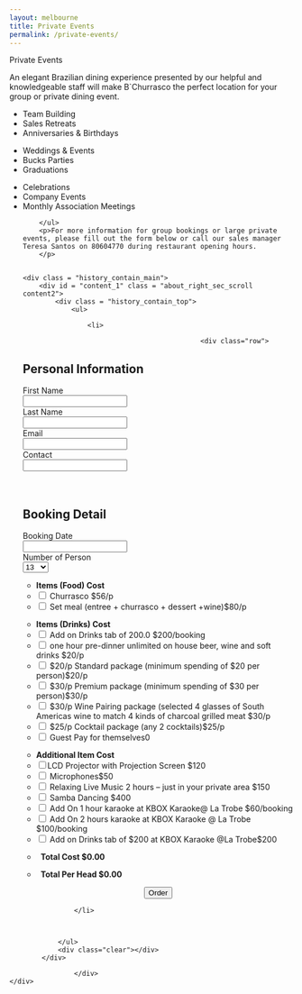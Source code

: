```yaml
---
layout: melbourne
title: Private Events
permalink: /private-events/
---
```



<div class="body_contain_main">
    <div class="history_text1">Private Events</div>
            <p>An elegant Brazilian dining experience presented by our helpful and knowledgeable staff will make B&#96;Churrasco the perfect location for your group or private dining event.  </p>
        <ul class="private_booking">
            <li>Team Building</li>
            <li>Sales Retreats</li>
            <li>Anniversaries & Birthdays</li>
        </ul>
        <ul class="private_booking">
            <li>Weddings & Events</li>
            <li>Bucks Parties</li>
            <li>Graduations</li>
        </ul>
        <ul class="private_booking">
            <li>Celebrations</li>
            <li>Company Events</li>
            <li>Monthly Association Meetings</li>

        </ul>
        <p>For more information for group bookings or large private events, please fill out the form below or call our sales manager Teresa Santos on 80604770 during restaurant opening hours. 
        </p>
        

    <div class = "history_contain_main">
        <div id = "content_1" class = "about_right_sec_scroll content2">
            <div class = "history_contain_top">
                <ul>

                    <li>
             
                                                <div class="row">
<form action=" " method="post" name="order_form"  id="order_form">
<div class="personal-info">
<h2> Personal Information</h2>
<div class="col-xs-12 col-sm-12 col-md-3">
                <label>First Name</label><br />
                <input type="text" name="first_name"/>
            </div>
<div class="col-xs-12 col-sm-12 col-md-3">
                <label>Last Name</label><br />
                <input type="text" name="last_name"/>
            </div>
<div class="col-xs-12 col-sm-12 col-md-3">
                <label>Email</label><br />
                <input type="email" name="email"/>
            </div>
<div class="col-xs-12 col-sm-12 col-md-3">
                <label>Contact</label><br />
                <input type="tel" name="contact"/><br />
                <input type="hidden" name="price_array" id="price_array"/><br />
                <input type="hidden" name="person_array" id="person_array"/><br />
				<input type="hidden" name="total_bill_price" id="total_bill_price"/>
            </div>
</div>
<div class="personal-info">
<h2> Booking Detail</h2>
<div class="col-xs-12 col-sm-12 col-md-12">
<div class="book_list">
            	   <label>Booking Date</label><br />
                   <input type="text" name="booking_date" id="booking_date"/>
				   </div>
<div class="num_list">
                    <label>Number of Person</label><br />
                    <select name="no_of_person" id="no_of_person"><option value="13">13</option><option value="14">14</option><option value="15">15</option><option value="16">16</option><option value="17">17</option><option value="18">18</option><option value="19">19</option><option value="20">20</option><option value="21">21</option><option value="22">22</option><option value="23">23</option><option value="24">24</option><option value="25">25</option><option value="26">26</option><option value="27">27</option><option value="28">28</option><option value="29">29</option><option value="30">30</option><option value="31">31</option><option value="32">32</option><option value="33">33</option><option value="34">34</option><option value="35">35</option><option value="36">36</option><option value="37">37</option><option value="38">38</option><option value="39">39</option><option value="40">40</option><option value="41">41</option><option value="42">42</option><option value="43">43</option><option value="44">44</option><option value="45">45</option><option value="46">46</option><option value="47">47</option><option value="48">48</option><option value="49">49</option><option value="50">50</option><option value="51">51</option><option value="52">52</option><option value="53">53</option><option value="54">54</option><option value="55">55</option><option value="56">56</option><option value="57">57</option><option value="58">58</option><option value="59">59</option><option value="60">60</option><option value="61">61</option><option value="62">62</option><option value="63">63</option><option value="64">64</option><option value="65">65</option><option value="66">66</option><option value="67">67</option><option value="68">68</option><option value="69">69</option><option value="70">70</option><option value="71">71</option><option value="72">72</option><option value="73">73</option><option value="74">74</option><option value="75">75</option><option value="76">76</option><option value="77">77</option><option value="78">78</option><option value="79">79</option><option value="80">80</option><option value="81">81</option><option value="82">82</option><option value="83">83</option><option value="84">84</option><option value="85">85</option><option value="86">86</option><option value="87">87</option><option value="88">88</option><option value="89">89</option><option value="90">90</option><option value="91">91</option><option value="92">92</option><option value="93">93</option><option value="94">94</option><option value="95">95</option><option value="96">96</option><option value="97">97</option><option value="98">98</option><option value="99">99</option><option value="100">100</option></select>
                </div>
<ul>
<li><strong><span>Items (Food)</span> <span class="price">Cost </span></strong></li>
<li> <input type="checkbox" id="check_1" data-val="56" class="pick_item per_person" name="selected_item[]" value="Churrasco"/> <span><label for="check_1"> Churrasco</label> </span><span class="price">$56/p</span></li>
<li> <input id="check_2" type="checkbox" data-val="80" class="pick_item per_person" name="selected_item[]" value="Set meal (entree + churrasco + dessert +wine)" /> <span><label for="check_2"> Set meal (entree + churrasco + dessert +wine)</label></span><span class="price">$80/p</span></li>
</ul>
<ul>
<li><strong><span>Items (Drinks) </span> <span class="price">Cost </span></strong></li>
<li> <input type="checkbox" id="check_3" data-val="200" class="pick_item " name="selected_item[]" value="Add on Drinks tab of 200.0"/> <span> <label for="check_3">Add on Drinks tab of 200.0 </label> </span><span class="price">$200/booking</span></li>
<li> <input type="checkbox" id="check_4"  data-val="20" class="pick_item per_person" name="selected_item[]" value="one hour pre-dinner unlimited on house beer, wine and soft drinks"/> <span><label for="check_4">one hour pre-dinner unlimited on house beer, wine and soft drinks</label> </span><span class="price">$20/p </span></li>
<li> <input type="checkbox" data-val="20" id="check_5" class="pick_item per_person" name="selected_item[]" value="$20/p Standard package (minimum spending of $20 per person)" /> <span><label for="check_5">$20/p Standard package (minimum spending of $20 per person)</label></span><span class="price">$20/p </span></li>
<li> <input type="checkbox" data-val="30" id="check_6" class="pick_item per_person" name="selected_item[]" value="$30/p Premium package (minimum spending of $30 per person)"/> <span><label for="check_6">$30/p Premium package (minimum spending of $30 per person)</label></span><span class="price">$30/p </span></li>
<li> <input type="checkbox" data-val="30" id="check_7" class="pick_item per_person" name="selected_item[]" value="$30/p Wine Pairing package (selected 4 glasses of South Americas wine to match 4 kinds of charcoal grilled meat" /> <span><label for="check_7">$30/p Wine Pairing package (selected 4 glasses of South Americas wine to match 4 kinds of charcoal grilled meat</label></span> <span class="price">$30/p </span></li>
<li> <input type="checkbox" data-val="25" id="check_8" class="pick_item per_person" name="selected_item[]" value="$25/p Cocktail package (any 2 cocktails)"/> <span><label for="check_8"> $25/p Cocktail package (any 2 cocktails)</label></span><span class="price">$25/p </span></li>
<li> <input type="checkbox" data-val="0" id="check_9" class="pick_item per_person" name="selected_item[]" value="Guest Pay for themselves"/> <span><label for="check_9">Guest Pay for themselves</label></span><span class="price">0 </span></li>
</ul>
<ul>
<li><strong><span>Additional Item </span> <span class="price">Cost </span></strong></li>
<li><input type="checkbox" data-val="120" class="pick_item " name="selected_item[]" id="check_10" value="LCD Projector with Projection Screen" /><span><label for="check_10">LCD Projector with Projection Screen</label> </span><span class="price">$120</span></li>
<li> <input type="checkbox" data-val="50" class="pick_item " id="check_11" name="selected_item[]" value="Microphones"/> <span><label for="check_11">Microphones</label></span><span class="price">$50</span></li>
<li> <input type="checkbox" data-val="150" id="check_12" class="pick_item " name="selected_item[]" value="Relaxing Live Music 2 hours - just in your private area"/> <span><label for="check_12">Relaxing Live Music 2 hours &#8211; just in your private area </label></span><span class="price">$150 </span></li>
<li> <input type="checkbox" data-val="400" class="pick_item " id="check_13" name="selected_item[]" value="Samba Dancing"/> <span><label for="check_13">Samba Dancing </label></span><span class="price">$400</span></li>
<li> <input type="checkbox" data-val="60" id="check_14" class="pick_item " name="selected_item[]" value="Add On 1 hour karaoke at KBOX Karaoke@ La Trobe"/> <span><label for="check_14">Add On 1 hour karaoke at KBOX Karaoke@ La Trobe</label> </span> <span class="price">$60/booking</span></li>
<li> <input type="checkbox" data-val="100" id="check_15" class="pick_item " name="selected_item[]" value="Add On 2 hours karaoke at KBOX Karaoke @ La Trobe"/> <span><label for="check_15"> Add On 2 hours karaoke at KBOX Karaoke @ La Trobe</label> </span><span class="price">$100/booking </span></li>
<li> <input type="checkbox" id="check_16" data-val="200" class="pick_item " name="selected_item[]" value="Add on Drinks tab of $200 at KBOX Karaoke @La Trobe"/> <span><label for="check_16">Add on Drinks tab of $200 at KBOX Karaoke @La Trobe</label></span><span class="price">$200 </span></li>
</ul>
<ul>
<li> &nbsp; <strong><span>Total Cost </span> <span class="price" id="total_price">$0.00</span></strong></li>
</ul>
<ul>
<li> &nbsp; <strong><span>Total Per Head  </span> <span class="price" id="price_per_person">$0.00</span></strong></li>
</ul>
<p style="text-align:center;"><input type="submit" id="order" value="Order"/></p>
</div>
</div>
</form>
</div>




                    </li>



                </ul>
                <div class="clear"></div>
            </div>

                    </div>
    </div>
</div>